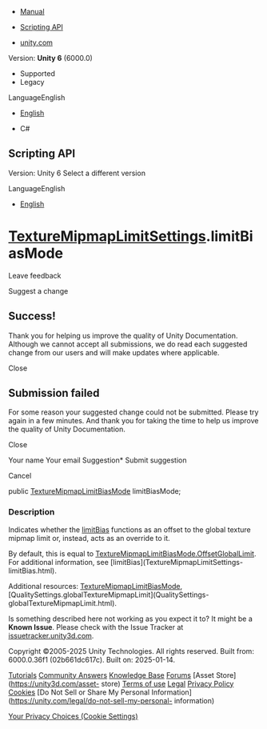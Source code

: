 [ ]()

  * [Manual](../Manual/index.html)
  * [Scripting API](../ScriptReference/index.html)

  * [unity.com](https://unity.com/)

Version: **Unity 6** (6000.0)

  * Supported
  * Legacy

LanguageEnglish

  * [English]()

  * C#

[ ](https://docs.unity3d.com)

## Scripting API

Version: Unity 6 Select a different version

LanguageEnglish

  * [English]()

#  [TextureMipmapLimitSettings](TextureMipmapLimitSettings.html).limitBiasMode

Leave feedback

Suggest a change

## Success!

Thank you for helping us improve the quality of Unity Documentation. Although
we cannot accept all submissions, we do read each suggested change from our
users and will make updates where applicable.

Close

## Submission failed

For some reason your suggested change could not be submitted. Please <a>try
again</a> in a few minutes. And thank you for taking the time to help us
improve the quality of Unity Documentation.

Close

Your name Your email Suggestion* Submit suggestion

Cancel

[ ]()

public [TextureMipmapLimitBiasMode](TextureMipmapLimitBiasMode.html)
limitBiasMode;

### Description

Indicates whether the [limitBias](TextureMipmapLimitSettings-limitBias.html)
functions as an offset to the global texture mipmap limit or, instead, acts as
an override to it.

By default, this is equal to
[TextureMipmapLimitBiasMode.OffsetGlobalLimit](TextureMipmapLimitBiasMode.OffsetGlobalLimit.html).
For additional information, see [limitBias](TextureMipmapLimitSettings-
limitBias.html).  
  
Additional resources:
[TextureMipmapLimitBiasMode](TextureMipmapLimitBiasMode.html),
[QualitySettings.globalTextureMipmapLimit](QualitySettings-
globalTextureMipmapLimit.html).

Is something described here not working as you expect it to? It might be a
**Known Issue**. Please check with the Issue Tracker at
[issuetracker.unity3d.com](https://issuetracker.unity3d.com).

Copyright ©2005-2025 Unity Technologies. All rights reserved. Built from:
6000.0.36f1 (02b661dc617c). Built on: 2025-01-14.

[Tutorials](https://unity3d.com/learn) [Community
Answers](https://answers.unity3d.com) [Knowledge
Base](https://support.unity3d.com/hc/en-us)
[Forums](https://forum.unity3d.com) [Asset Store](https://unity3d.com/asset-
store) [Terms of use](https://docs.unity3d.com/Manual/TermsOfUse.html)
[Legal](https://unity.com/legal) [Privacy
Policy](https://unity.com/legal/privacy-policy)
[Cookies](https://unity.com/legal/cookie-policy) [Do Not Sell or Share My
Personal Information](https://unity.com/legal/do-not-sell-my-personal-
information)

[Your Privacy Choices (Cookie Settings)](javascript:void\(0\);)

